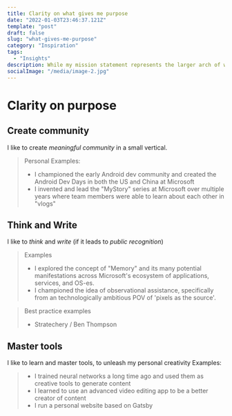 ```yaml
---
title: Clarity on what gives me purpose
date: "2022-01-03T23:46:37.121Z"
template: "post"
draft: false
slug: "what-gives-me-purpose"
category: "Inspiration"
tags:
  - "Insights"
description: While my mission statement represents the larger arch of who I want to be and what life I'd like to lead, this overview tactically tries to nail down what this actually means in concrete terms.
socialImage: "/media/image-2.jpg"
---
```


# Clarity on purpose

## Create community

I like to create *meaningful community* in a small vertical.

>Personal Examples: 
>- I championed the early Android dev community and created the Android Dev Days in both the US and China at Microsoft
>- I invented and lead the "MyStory" series at Microsoft over multiple years where team members were able to learn about each other in "vlogs"

## Think and Write

I like to *think* and *write* (if it leads to *public recognition*)
>Examples 
>- I explored the concept of "Memory" and its many potential manifestations across Microsoft's ecosystem of applications, services, and OS-es.
>- I championed the idea of observational assistance, specifically from an technologically ambitious POV of 'pixels as the source'.

>Best practice examples
>- Stratechery / Ben Thompson

## Master tools
I like to learn and master tools, to unleash my personal creativity
Examples:
>- I trained neural networks a long time ago and used them as creative tools to generate content
>- I learned to use an advanced video editing app to be a better creator of content
>- I run a personal website based on Gatsby